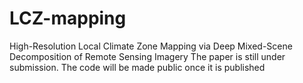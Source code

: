 # LCZ-mapping
High-Resolution Local Climate Zone Mapping via Deep Mixed-Scene Decomposition of Remote Sensing Imagery
The paper is still under submission. The code will be made public once it is published
